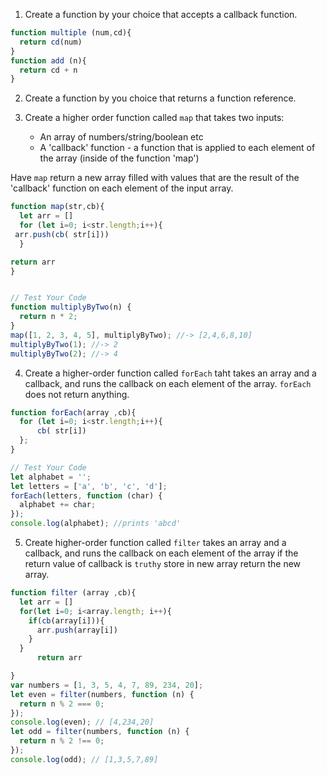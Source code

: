 1. Create a function by your choice that accepts a callback function.
```js
function multiple (num,cd){
  return cd(num)
}
function add (n){
  return cd + n
}
```
2. Create a function by you choice that returns a function reference.

3. Create a higher order function called `map` that takes two inputs:
   - An array of numbers/string/boolean etc
   - A 'callback' function - a function that is applied to each element of the array (inside of the function 'map')

Have `map` return a new array filled with values that are the result of the 'callback' function on each element of the input array.

```js
function map(str,cb){
  let arr = []
  for (let i=0; i<str.length;i++){
 arr.push(cb( str[i]))
  }

return arr
}


// Test Your Code
function multiplyByTwo(n) {
  return n * 2;
}
map([1, 2, 3, 4, 5], multiplyByTwo); //-> [2,4,6,8,10]
multiplyByTwo(1); //-> 2
multiplyByTwo(2); //-> 4
```

4. Create a higher-order function called `forEach` taht takes an array and a callback, and runs the callback on each element of the array. `forEach` does not return anything.

```js
function forEach(array ,cb){
  for (let i=0; i<str.length;i++){
      cb( str[i])
  };
}

// Test Your Code
let alphabet = '';
let letters = ['a', 'b', 'c', 'd'];
forEach(letters, function (char) {
  alphabet += char;
});
console.log(alphabet); //prints 'abcd'
```

5. Create higher-order function called `filter` takes an array and a callback, and runs the callback on each element of the array if the return value of callback is `truthy` store in new array return the new array.

```js
function filter (array ,cb){
  let arr = []
  for(let i=0; i<array.length; i++){
    if(cb(array[i])){
      arr.push(array[i])
    }
  }
      return arr

}
var numbers = [1, 3, 5, 4, 7, 89, 234, 20];
let even = filter(numbers, function (n) {
  return n % 2 === 0;
});
console.log(even); // [4,234,20]
let odd = filter(numbers, function (n) {
  return n % 2 !== 0;
});
console.log(odd); // [1,3,5,7,89]
```
